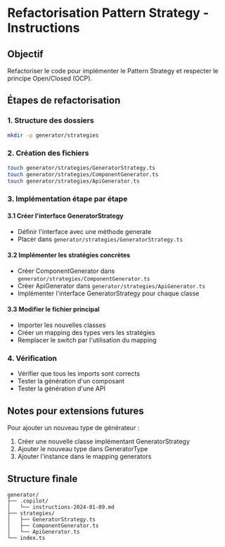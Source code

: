 # Refactorisation Pattern Strategy - Instructions

## Objectif

Refactoriser le code pour implémenter le Pattern Strategy et respecter le principe Open/Closed (OCP).

## Étapes de refactorisation

### 1. Structure des dossiers

```bash
mkdir -p generator/strategies
```

### 2. Création des fichiers

```bash
touch generator/strategies/GeneratorStrategy.ts
touch generator/strategies/ComponentGenerator.ts
touch generator/strategies/ApiGenerator.ts
```

### 3. Implémentation étape par étape

#### 3.1 Créer l'interface GeneratorStrategy

- Définir l'interface avec une méthode generate
- Placer dans `generator/strategies/GeneratorStrategy.ts`

#### 3.2 Implémenter les stratégies concrètes

- Créer ComponentGenerator dans `generator/strategies/ComponentGenerator.ts`
- Créer ApiGenerator dans `generator/strategies/ApiGenerator.ts`
- Implémenter l'interface GeneratorStrategy pour chaque classe

#### 3.3 Modifier le fichier principal

- Importer les nouvelles classes
- Créer un mapping des types vers les stratégies
- Remplacer le switch par l'utilisation du mapping

### 4. Vérification

- Vérifier que tous les imports sont corrects
- Tester la génération d'un composant
- Tester la génération d'une API

## Notes pour extensions futures

Pour ajouter un nouveau type de générateur :

1. Créer une nouvelle classe implémentant GeneratorStrategy
2. Ajouter le nouveau type dans GeneratorType
3. Ajouter l'instance dans le mapping generators

## Structure finale

```
generator/
├── .copilot/
│   └── instructions-2024-01-09.md
├── strategies/
│   ├── GeneratorStrategy.ts
│   ├── ComponentGenerator.ts
│   └── ApiGenerator.ts
└── index.ts
```
